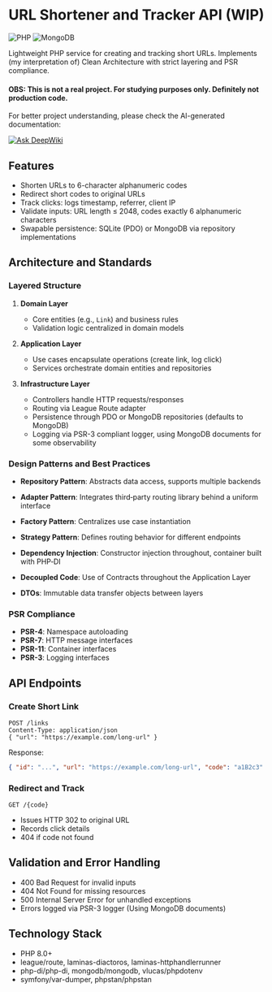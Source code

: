 # URL Shortener and Tracker API (WIP)

![PHP](https://img.shields.io/badge/php-%23777BB4.svg?style=for-the-badge&logo=php&logoColor=white)
![MongoDB](https://img.shields.io/badge/MongoDB-%234ea94b.svg?style=for-the-badge&logo=mongodb&logoColor=white)

Lightweight PHP service for creating and tracking short URLs. Implements (my interpretation of) Clean Architecture with strict layering and PSR compliance.

#### OBS: This is not a real project. For studying purposes only. Definitely not production code.


For better project understanding, please check the AI-generated documentation:

[![Ask DeepWiki](https://deepwiki.com/badge.svg)](https://deepwiki.com/moisesmmele/shortener-api)


## Features

* Shorten URLs to 6-character alphanumeric codes
* Redirect short codes to original URLs
* Track clicks: logs timestamp, referrer, client IP
* Validate inputs: URL length ≤ 2048, codes exactly 6 alphanumeric characters
* Swapable persistence: SQLite (PDO) or MongoDB via repository implementations

## Architecture and Standards

### Layered Structure

1. **Domain Layer**

   * Core entities (e.g., `Link`) and business rules
   * Validation logic centralized in domain models
2. **Application Layer**

   * Use cases encapsulate operations (create link, log click)
   * Services orchestrate domain entities and repositories
3. **Infrastructure Layer**

   * Controllers handle HTTP requests/responses
   * Routing via League Route adapter
   * Persistence through PDO or MongoDB repositories (defaults to MongoDB)
   * Logging via PSR-3 compliant logger, using MongoDB documents for some observability

### Design Patterns and Best Practices

* **Repository Pattern**: Abstracts data access, supports multiple backends
* **Adapter Pattern**: Integrates third‑party routing library behind a uniform interface
* **Factory Pattern**: Centralizes use case instantiation
* **Strategy Pattern**: Defines routing behavior for different endpoints
  
* **Dependency Injection**: Constructor injection throughout, container built with PHP‑DI
* **Decoupled Code**: Use of Contracts throughout the Application Layer 
* **DTOs**: Immutable data transfer objects between layers

### PSR Compliance

* **PSR-4**: Namespace autoloading
* **PSR-7**: HTTP message interfaces
* **PSR-11**: Container interfaces
* **PSR-3**: Logging interfaces

## API Endpoints

### Create Short Link

```
POST /links
Content-Type: application/json
{ "url": "https://example.com/long-url" }
```

Response:

```json
{ "id": "...", "url": "https://example.com/long-url", "code": "a1B2c3" }
```

### Redirect and Track

```
GET /{code}
```

* Issues HTTP 302 to original URL
* Records click details
* 404 if code not found

## Validation and Error Handling

* 400 Bad Request for invalid inputs
* 404 Not Found for missing resources
* 500 Internal Server Error for unhandled exceptions
* Errors logged via PSR-3 logger (Using MongoDB documents) 

## Technology Stack

* PHP 8.0+
* league/route, laminas-diactoros, laminas-httphandlerrunner
* php-di/php-di, mongodb/mongodb, vlucas/phpdotenv
* symfony/var-dumper, phpstan/phpstan
